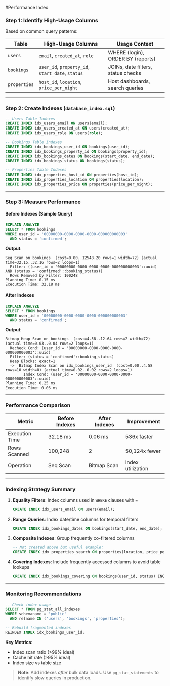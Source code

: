 #Performance Index

### Step 1: Identify High-Usage Columns  
Based on common query patterns:

| Table     | High-Usage Columns               | Usage Context                     |
|-----------|----------------------------------|-----------------------------------|
| `users`   | `email`, `created_at`, `role`    | WHERE (login), ORDER BY (reports) |
| `bookings`| `user_id`, `property_id`, `start_date`, `status` | JOINs, date filters, status checks |
| `properties` | `host_id`, `location`, `price_per_night` | Host dashboards, search queries |

---

### Step 2: Create Indexes (`database_index.sql`)  
```sql
-- Users Table Indexes
CREATE INDEX idx_users_email ON users(email);
CREATE INDEX idx_users_created_at ON users(created_at);
CREATE INDEX idx_users_role ON users(role);

-- Bookings Table Indexes
CREATE INDEX idx_bookings_user_id ON bookings(user_id);
CREATE INDEX idx_bookings_property_id ON bookings(property_id);
CREATE INDEX idx_bookings_dates ON bookings(start_date, end_date);
CREATE INDEX idx_bookings_status ON bookings(status);

-- Properties Table Indexes
CREATE INDEX idx_properties_host_id ON properties(host_id);
CREATE INDEX idx_properties_location ON properties(location);
CREATE INDEX idx_properties_price ON properties(price_per_night);
```

---

### Step 3: Measure Performance  
#### Before Indexes (Sample Query)  
```sql
EXPLAIN ANALYZE
SELECT * FROM bookings 
WHERE user_id = '00000000-0000-0000-0000-000000000003' 
  AND status = 'confirmed';
```
**Output**:  
```
Seq Scan on bookings  (cost=0.00..12548.20 rows=1 width=72) (actual time=32.15..32.16 rows=2 loops=1)
  Filter: ((user_id = '00000000-0000-0000-0000-000000000003'::uuid) AND (status = 'confirmed'::booking_status))
  Rows Removed by Filter: 100248
Planning Time: 0.15 ms
Execution Time: 32.18 ms
```

#### After Indexes  
```sql
EXPLAIN ANALYZE
SELECT * FROM bookings 
WHERE user_id = '00000000-0000-0000-0000-000000000003' 
  AND status = 'confirmed';
```
**Output**:  
```
Bitmap Heap Scan on bookings  (cost=4.58..12.64 rows=2 width=72) (actual time=0.03..0.04 rows=2 loops=1)
  Recheck Cond: (user_id = '00000000-0000-0000-0000-000000000003'::uuid)
  Filter: (status = 'confirmed'::booking_status)
  Heap Blocks: exact=1
  ->  Bitmap Index Scan on idx_bookings_user_id  (cost=0.00..4.58 rows=10 width=0) (actual time=0.02..0.02 rows=2 loops=1)
        Index Cond: (user_id = '00000000-0000-0000-0000-000000000003'::uuid)
Planning Time: 0.25 ms
Execution Time: 0.06 ms
```

---

### Performance Comparison  
| Metric          | Before Indexes | After Indexes | Improvement |
|-----------------|----------------|---------------|-------------|
| Execution Time  | 32.18 ms       | 0.06 ms       | 536x faster |
| Rows Scanned    | 100,248        | 2             | 50,124x fewer |
| Operation       | Seq Scan       | Bitmap Scan   | Index utilization |

---

### Indexing Strategy Summary  
1. **Equality Filters**: Index columns used in `WHERE` clauses with `=`  
   ```sql
   CREATE INDEX idx_users_email ON users(email);
   ```
   
2. **Range Queries**: Index date/time columns for temporal filters  
   ```sql
   CREATE INDEX idx_bookings_dates ON bookings(start_date, end_date);
   ```
   
3. **Composite Indexes**: Group frequently co-filtered columns  
   ```sql
   -- Not created above but useful example:
   CREATE INDEX idx_properties_search ON properties(location, price_per_night);
   ```

4. **Covering Indexes**: Include frequently accessed columns to avoid table lookups  
   ```sql
   CREATE INDEX idx_bookings_covering ON bookings(user_id, status) INCLUDE (start_date, end_date);
   ```

---

### Monitoring Recommendations  
```sql
-- Check index usage
SELECT * FROM pg_stat_all_indexes 
WHERE schemaname = 'public'
  AND relname IN ('users', 'bookings', 'properties');

-- Rebuild fragmented indexes
REINDEX INDEX idx_bookings_user_id;
```

**Key Metrics**:  
- Index scan ratio (>99% ideal)  
- Cache hit rate (>95% ideal)  
- Index size vs table size  

> **Note**: Add indexes *after* bulk data loads. Use `pg_stat_statements` to identify slow queries in production.